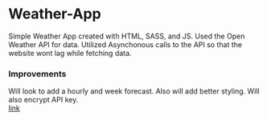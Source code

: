 # Weather-App
Simple Weather App created with HTML, SASS, and JS. Used the Open Weather API for data. Utilized Asynchonous calls to the API so that the website wont lag while fetching data.    
### Improvements
Will look to add a hourly and week forecast. Also will add better styling. Will also encrypt API key.   
[link](https://spookyflame10.github.io/Weather-App/)